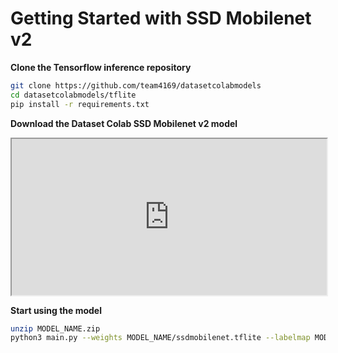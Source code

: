 # Getting Started with SSD Mobilenet v2

**Clone the Tensorflow inference repository**

```bash
git clone https://github.com/team4169/datasetcolabmodels
cd datasetcolabmodels/tflite
pip install -r requirements.txt
```

**Download the Dataset Colab SSD Mobilenet v2 model**

<iframe
  src="https://datasetcolab.com/embed?dataset=ssdmobilenet&model=ssdmobilenet"
  style="width: 100%; height: 250px;"
></iframe>

**Start using the model**

```bash
unzip MODEL_NAME.zip
python3 main.py --weights MODEL_NAME/ssdmobilenet.tflite --labelmap MODEL_NAME/labelmap.pbtxt
```